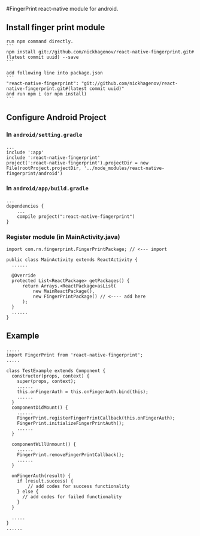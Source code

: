 #FingerPrint react-native module for android.

## Install finger print module
    run npm command directly.
    ```
    npm install git://github.com/nickhagenov/react-native-fingerprint.git#(latest commit uuid) --save
    ```
    
    add following line into package.json
    ```
    "react-native-fingerprint": "git://github.com/nickhagenov/react-native-fingerprint.git#(latest commit uuid)"
    and run npm i (or npm install)
    ```
## Configure Android Project
### In `android/setting.gradle`

    ...
    include ':app'
    include ':react-native-fingerprint'
    project(':react-native-fingerprint').projectDir = new File(rootProject.projectDir, '../node_modules/react-native-fingerprint/android')

### In `android/app/build.gradle`

    ...
    dependencies {
        ...
        compile project(":react-native-fingerprint")
    }

### Register module (in MainActivity.java)

    import com.rn.fingerprint.FingerPrintPackage; // <--- import

    public class MainActivity extends ReactActivity {
      ......

      @Override
      protected List<ReactPackage> getPackages() {
          return Arrays.<ReactPackage>asList(
              new MainReactPackage(),
              new FingerPrintPackage() // <---- add here
          );
      }
      ......
    }

## Example
```
.....
import FingerPrint from 'react-native-fingerprint';
.....

class TestExample extends Component {
  constructor(props, context) {
    super(props, context);
    ......
    this.onFingerAuth = this.onFingerAuth.bind(this);
    ......
  }
  componentDidMount() {
    ......
    FingerPrint.registerFingerPrintCallback(this.onFingerAuth);
    FingerPrint.initializeFingerPrintAuth();
    ......
  }

  componentWillUnmount() {
    ......
    FingerPrint.removeFingerPrintCallback();
    ......
  }

  onFingerAuth(result) {
    if (result.success) {
        // add codes for success functionality
    } else {
      // add codes for failed functionality
    }
  }

  .....
}
......
```